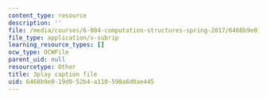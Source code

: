 ```yaml
---
content_type: resource
description: ''
file: /media/courses/6-004-computation-structures-spring-2017/6468b9e019d052b4a110598a6d0ae445_4PkKI_S9TIQ.vtt
file_type: application/x-subrip
learning_resource_types: []
ocw_type: OCWFile
parent_uid: null
resourcetype: Other
title: 3play caption file
uid: 6468b9e0-19d0-52b4-a110-598a6d0ae445
---
```

